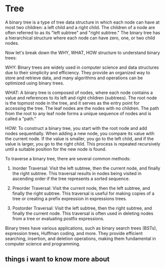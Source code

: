 # Tree


A binary tree is a type of tree data structure in which each node can have at most two children: a left child and a right child. The children of a node are often referred to as its "left subtree" and "right subtree." The binary tree has a hierarchical structure where each node can have zero, one, or two child nodes.

Now let's break down the WHY, WHAT, HOW structure to understand binary trees:

WHY:
Binary trees are widely used in computer science and data structures due to their simplicity and efficiency. They provide an organized way to store and retrieve data, and many algorithms and operations can be optimized using binary trees.

WHAT:
A binary tree is composed of nodes, where each node contains a value and references to its left and right children (subtrees). The root node is the topmost node in the tree, and it serves as the entry point for accessing the tree. The leaf nodes are the nodes with no children. The path from the root to any leaf node forms a unique sequence of nodes and is called a "path."

HOW:
To construct a binary tree, you start with the root node and add nodes sequentially. When adding a new node, you compare its value with the current node. If the value is smaller, you go to the left child, and if the value is larger, you go to the right child. This process is repeated recursively until a suitable position for the new node is found.

To traverse a binary tree, there are several common methods:

1. Inorder Traversal: Visit the left subtree, then the current node, and finally the right subtree. This traversal results in nodes being visited in ascending order if the tree represents a sorted sequence.

2. Preorder Traversal: Visit the current node, then the left subtree, and finally the right subtree. This traversal is useful for making copies of a tree or creating a prefix expression in expressions trees.

3. Postorder Traversal: Visit the left subtree, then the right subtree, and finally the current node. This traversal is often used in deleting nodes from a tree or evaluating postfix expressions.

Binary trees have various applications, such as binary search trees (BSTs), expression trees, Huffman coding, and more. They provide efficient searching, insertion, and deletion operations, making them fundamental in computer science and programming.





## things i want to know more about